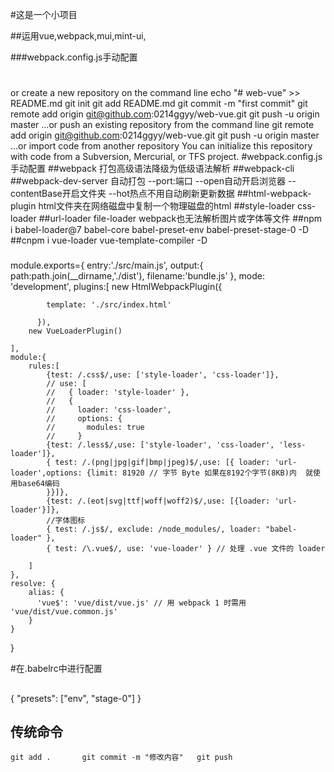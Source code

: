 #这是一个小项目

##运用vue,webpack,mui,mint-ui,

###webpack.config.js手动配置

#
or create a new repository on the command line
echo "# web-vue" >> README.md
git init
git add README.md
git commit -m "first commit"
git remote add origin git@github.com:0214ggyy/web-vue.git
git push -u origin master
…or push an existing repository from the command line
git remote add origin git@github.com:0214ggyy/web-vue.git
git push -u origin master
…or import code from another repository
You can initialize this repository with code from a Subversion, Mercurial, or TFS project.
#webpack.config.js手动配置
##webpack 打包高级语法降级为低级语法解析
##webpack-cli
##webpack-dev-server	自动打包  --port:端口 --open自动开启浏览器 --contentBase开启文件夹  --hot热点不用自动刷新更新数据
##html-webpack-plugin	html文件夹在网络磁盘中复制一个物理磁盘的html
##style-loader css-loader 
##url-loader  file-loader	webpack也无法解析图片或字体等文件
##npm i babel-loader@7 babel-core babel-preset-env babel-preset-stage-0 -D
##cnpm i vue-loader vue-template-compiler -D
###
module.exports={
    entry:'./src/main.js',
    output:{
        path:path.join(__dirname,'./dist'),
        filename:'bundle.js'
    },
    mode: 'development',
    plugins:[
        new HtmlWebpackPlugin({
  
            template: './src/index.html'
  
          }),
        new VueLoaderPlugin()
  
    ],
    module:{
        rules:[
            {test: /.css$/,use: ['style-loader', 'css-loader']},
            // use: [
	        //   { loader: 'style-loader' },
	        //   {
	        //     loader: 'css-loader',
	        //     options: {
	        //       modules: true
	        //     }
            {test: /.less$/,use: ['style-loader', 'css-loader', 'less-loader']},
            { test: /.(png|jpg|gif|bmp|jpeg)$/,use: [{ loader: 'url-loader',options: {limit: 81920 // 字节 Byte 如果在8192个字节(8KB)内  就使用base64编码
            }}]},
            {test: /.(eot|svg|ttf|woff|woff2)$/,use: [{loader: 'url-loader'}]},
            //字体图标
            { test: /.js$/, exclude: /node_modules/, loader: "babel-loader" },
            { test: /\.vue$/, use: 'vue-loader' } // 处理 .vue 文件的 loader

        ]
    },
    resolve: {
        alias: {
          'vue$': 'vue/dist/vue.js' // 用 webpack 1 时需用 'vue/dist/vue.common.js'
        }
    }
}

#在.babelrc中进行配置
##
{
  "presets": ["env", "stage-0"]
}

## 传统命令 
    git add .       git commit -m "修改内容"   git push  